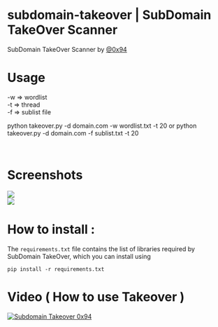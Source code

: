 # subdomain-takeover | SubDomain TakeOver Scanner

SubDomain TakeOver Scanner by <a href=http://twitter.com/0x94>@0x94</a>

# Usage
-w => wordlist <br>
-t => thread <br> 
-f => sublist file

python takeover.py -d domain.com -w wordlist.txt -t 20
or 
python takeover.py -d domain.com -f sublist.txt -t 20

<br>

# Screenshots

<img src=https://raw.githubusercontent.com/antichown/subdomain-takeover/master/take2.jpg>

<br>
<img src=https://raw.githubusercontent.com/antichown/subdomain-takeover/master/take.png>


# How to install :

The `requirements.txt` file contains the list of libraries required by SubDomain TakeOver, which you can install using
```
pip install -r requirements.txt
```
# Video ( How to use Takeover )

[![Subdomain Takeover 0x94](http://img.youtube.com/vi/WkvuoWh12IU/0.jpg)](http://www.youtube.com/watch?v=WkvuoWh12IU "Subdomain Takeover 0x94")
